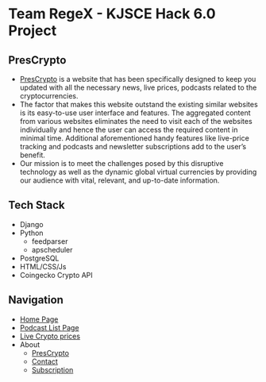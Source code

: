 
# Team RegeX - KJSCE Hack 6.0 Project

## PresCrypto

- [PresCrypto](https://pres-crypto.herokuapp.com) is a website that has been specifically designed to keep you updated with all the necessary news, live prices, podcasts related to the cryptocurrencies. 
- The factor that makes this website outstand the existing similar websites is its easy-to-use user interface and features. The aggregated content from various websites eliminates the need to visit each of the websites individually and hence the user can access the required content in minimal time. Additional aforementioned handy features like live-price tracking and podcasts and newsletter subscriptions add to the user’s benefit.
- Our mission is to meet the challenges posed by this disruptive technology as well as the dynamic global virtual currencies by providing our audience with vital, relevant, and up-to-date information.

## Tech Stack

- Django
- Python
    - feedparser
    - apscheduler
- PostgreSQL
- HTML/CSS/Js
- Coingecko Crypto API

## Navigation

- [Home Page](https://pres-crypto.herokuapp.com)
- [Podcast List Page](https://pres-crypto.herokuapp.com/podcast)
- [Live Crypto prices](https://pres-crypto.herokuapp.com/prices)
- About
    - [PresCrypto](https://pres-crypto.herokuapp.com/about)
    - [Contact](https://pres-crypto.herokuapp.com/contact)
    - [Subscription](https://pres-crypto.herokuapp.com/subscription)


